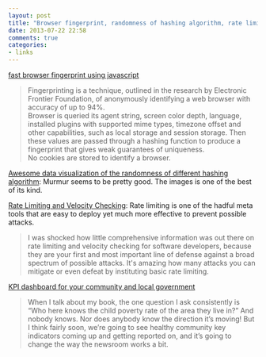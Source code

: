 ```yaml
---
layout: post
title: "Browser fingerprint, randomness of hashing algorithm, rate limiting as meta-tool and KPI for local government"
date: 2013-07-22 22:58
comments: true
categories: 
- links
---
```


[fast browser fingerprint using javascript](https://github.com/Valve/fingerprintjs)
> Fingerprinting is a technique, outlined in the research by Electronic Frontier Foundation, of anonymously identifying a web browser with accuracy of up to 94%.  
> Browser is queried its agent string, screen color depth, language, installed plugins with supported mime types, timezone offset and other capabilities, such as local storage and session storage. Then these values are passed through a hashing function to produce a fingerprint that gives weak guarantees of uniqueness.  
> No cookies are stored to identify a browser.

[Awesome data visualization of the randomness of different hashing algorithm](http://programmers.stackexchange.com/questions/49550/which-hashing-algorithm-is-best-for-uniqueness-and-speed): Murmur seems to be pretty good.  The images is one of the best of its kind. 

[Rate Limiting and Velocity Checking](http://www.codinghorror.com/blog/2009/02/rate-limiting-and-velocity-checking.html): Rate limiting is one of the hadful meta tools that are easy to deploy yet much more effective to prevent possible attacks.   
> I was shocked how little comprehensive information was out there on rate limiting and velocity checking for software developers, because they are your first and most important line of defense against a broad spectrum of possible attacks. It's amazing how many attacks you can mitigate or even defeat by instituting basic rate limiting.

[KPI dashboard for your community and local government](http://knightlab.northwestern.edu/2013/07/15/clay-johnson-on-creative-technologists-designing-with-empathy-and-news-as-a-community-service/)
> When I talk about my book, the one question I ask consistently is “Who here knows the child poverty rate of the area they live in?” And nobody knows. Nor does anybody know the direction it’s moving! But I think fairly soon, we’re going to see healthy community key indicators coming up and getting reported on, and it’s going to change the way the newsroom works a bit.
